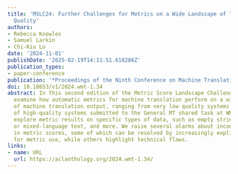 ```yaml
---
title: 'MSLC24: Further Challenges for Metrics on a Wide Landscape of Translation
  Quality'
authors:
- Rebecca Knowles
- Samuel Larkin
- Chi-Kiu Lo
date: '2024-11-01'
publishDate: '2025-02-19T14:11:51.618286Z'
publication_types:
- paper-conference
publication: '*Proceedings of the Ninth Conference on Machine Translation*'
doi: 10.18653/v1/2024.wmt-1.34
abstract: In this second edition of the Metric Score Landscape Challenge (MSLC), we
  examine how automatic metrics for machine translation perform on a wide variety
  of machine translation output, ranging from very low quality systems to the types
  of high-quality systems submitted to the General MT shared task at WMT. We also
  explore metric results on specific types of data, such as empty strings, wrong-
  or mixed-language text, and more. We raise several alarms about inconsistencies
  in metric scores, some of which can be resolved by increasingly explicit instructions
  for metric use, while others highlight technical flaws.
links:
- name: URL
  url: https://aclanthology.org/2024.wmt-1.34/
---
```

